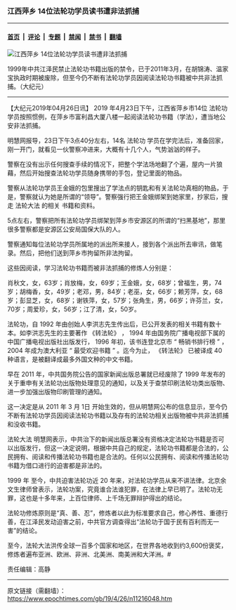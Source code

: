 ### 江西萍乡 14位法轮功学员读书遭非法抓捕

---

#### [首页](../../../..?n11216048) &nbsp;|&nbsp; [评论](../../../../../epoch-comment?n11216048) &nbsp;|&nbsp; [专题](../../../../../epoch-special?n11216048) &nbsp;|&nbsp; [禁闻](../../../../../epoch-news?n11216048) &nbsp;|&nbsp; [禁书](../../../../../books?n11216048) &nbsp;|&nbsp; [翻墙](https://github.com/gfw-breaker/nogfw/blob/master/README.md?n11216048)


<div><img alt="江西萍乡 14位法轮功学员读书遭非法抓捕" class="attachment-djy_600_400 size-djy_600_400 wp-post-image" src="https://i.epochtimes.com/assets/uploads/2019/04/a1-1@1200x1200-2-600x400.jpg"/>
<div class="caption">
 <p>
  1999年中共江泽民禁止法轮功书籍出版的禁令，已于2011年3月，在胡锦涛、温家宝执政时期被废除，但至今仍不断有法轮功学员因阅读法轮功书籍被中共非法抓捕。（大纪元）
 </p>
</div></div><hr/><div class="post_content" id="artbody" itemprop="articleBody">
 <!-- article content begin -->
 <p>
  【大纪元2019年04月26日讯】
  <span class="s2">
   2019
  </span>
  <span class="s1">
   年4月23日下午，江西省萍乡市14位
   <ok href="https://www.epochtimes.com/gb/tag/%E6%B3%95%E8%BD%AE%E5%8A%9F.html">
    法轮功
   </ok>
   学员按照惯例，在萍乡市富利昌大厦八楼一起阅读法轮功书籍（学法），遭当地公安非法抓捕。
  </span>
 </p>
 <p class="p5">
  <span class="s1">
   明慧网报导，23日下午3点40分左右，14名
   <ok href="https://www.epochtimes.com/gb/tag/%E6%B3%95%E8%BD%AE%E5%8A%9F.html">
    法轮功
   </ok>
   学员在学完法后，准备回家，刚一开门，就看见一伙警察冲进来，大概有十几个人，气势汹汹的样子。
  </span>
 </p>
 <p class="p5">
  <span class="s1">
   警察在没有出示任何搜查手续的情况下，把整个学法场地翻了个遍，屋内一片狼藉，然后开始搜查法轮功学员随身携带的手包，登记里面的物品。
  </span>
 </p>
 <p class="p5">
  <span class="s1">
   警察从法轮功学员王金娥的包里搜出了学法点的钥匙和有关法轮功真相的物品，于是，警察就认为她是所谓的“领导”。警察强行把王金娥绑架到她家里，抄家后，搜
  </span>
  <span class="s3">
   走
   <ok href="https://www.epochtimes.com/gb/tag/%E6%B3%95%E8%BD%AE%E5%A4%A7%E6%B3%95.html">
    法轮大法
   </ok>
   的相关
  </span>
  <span class="s1">
   书籍和资料。
  </span>
 </p>
 <p class="p5">
  <span class="s1">
   5点左右，警察把所有法轮功学员绑架到萍乡市安源区的所谓的“扫黑基地”，那里很多警察都是安源区公安局国保大队的人。
  </span>
 </p>
 <p class="p5">
  <span class="s1">
   警察通知每位法轮功学员所属地的派出所来接人，接到各个派出所去审讯，做笔录。然后，把他们送到萍乡市拘留所非法拘留。
  </span>
 </p>
 <p>
  这些因阅读，学习法轮功书籍而被非法抓捕的修炼人分别是：
 </p>
 <p>
  肖秋文，女，63岁；肖放梅，女，69岁；王金娥，女，68岁；曾福生，男，74岁；胡梅香，女，49岁；老邓，男，84岁；老巫，女，66岁；赖芳萍，女，68岁；彭显芝，女，68岁；谢铁萍，女，57岁；张角生，男，66岁；许芬兰，女，70岁；周爱珍，女，56岁；江了清，女，50岁。
 </p>
 <p class="p7">
  <span class="s1">
   法轮功，自
  </span>
  <span class="s4">
   1992
  </span>
  <span class="s1">
   年由创始人李洪志先生传出后，已公开发表的相关书籍有数十本。如李洪志先生的主要著作
   <ok href="https://www.epochtimes.com/gb/tag/%E3%80%8A%E8%BD%AC%E6%B3%95%E8%BD%AE%E3%80%8B.html">
    《转法轮》
   </ok>
   ，
  </span>
  <span class="s4">
   1994
  </span>
  <span class="s1">
   年由国务院广播电视部下属的中国广播电视出版社出版发行，
  </span>
  <span class="s4">
   1996
  </span>
  <span class="s1">
   年初，该书连登北京市
  </span>
  <span class="s4">
   “
  </span>
  <span class="s1">
   畅销书排行榜
  </span>
  <span class="s4">
   ”
  </span>
  <span class="s1">
   ，
  </span>
  <span class="s4">
   2004
  </span>
  <span class="s1">
   年成为澳大利亚
  </span>
  <span class="s4">
   “
  </span>
  <span class="s1">
   最受欢迎书籍
  </span>
  <span class="s4">
   ”
  </span>
  <span class="s1">
   。迄今为止，
   <ok href="https://www.epochtimes.com/gb/tag/%E3%80%8A%E8%BD%AC%E6%B3%95%E8%BD%AE%E3%80%8B.html">
    《转法轮》
   </ok>
   已被译成
  </span>
  <span class="s4">
   40
  </span>
  <span class="s1">
   种语言，是被翻译成最多外国文种的中文书籍。
  </span>
 </p>
 <p class="p7">
  <span class="s1">
   早在
  </span>
  <span class="s4">
   2011
  </span>
  <span class="s1">
   年，中共国务院公告的国家新闻出版总署就已经废除了
  </span>
  <span class="s4">
   1999
  </span>
  <span class="s1">
   年发布的关于重申有关法轮功出版物处理意见的通知，以及关于查禁印刷法轮功类出版物、进一步加强出版物印刷管理的通知。
  </span>
 </p>
 <p class="p7">
  <span class="s1">
   这一决定是从
  </span>
  <span class="s4">
   2011
  </span>
  <span class="s1">
   年
  </span>
  <span class="s4">
   3
  </span>
  <span class="s1">
   月
  </span>
  <span class="s4">
   1日
  </span>
  <span class="s1">
   开始生效的，但从明慧网公布的信息显示，至今仍不断有法轮功学员因阅读法轮功书籍以及存有的法轮功相关出版物被中共非法抓捕和没收书籍。
  </span>
 </p>
 <p class="p7">
  <span class="s1">
   <ok href="https://www.epochtimes.com/gb/tag/%E6%B3%95%E8%BD%AE%E5%A4%A7%E6%B3%95.html">
    法轮大法
   </ok>
   明慧网表示，中共治下的新闻出版总署没有资格决定法轮功书籍是否可以出版发行，但这一决定说明，根据中共自己的规定，法轮功书籍都是合法的，公民拥有、阅读和传播法轮功书籍也是合法的。任何以公民拥有、阅读和传播法轮功书籍为借口进行的迫害都是非法的。
  </span>
 </p>
 <p class="p8">
  <span class="s6">
   1999
  </span>
  <span class="s1">
   年
  </span>
  <span class="s1">
   至今，中共迫害法轮功近
  </span>
  <span class="s6">
   20
  </span>
  <span class="s1">
   年来，对法轮功学员从来不讲法律。北京余文生律师曾表示，法轮功案，究竟谁合法谁犯罪，在法律上早已明了。法轮功无罪，这也是十多年来，上百位律师、上千场无罪辩护得出的结论。
  </span>
 </p>
 <p class="p7">
  <span class="s1">
   法轮功修炼原则是“真、善、忍”，修炼者以此为标准要求自己，修心养性、重德行善，在江泽民发动迫害之前，中共官方调查得出“法轮功于国于民有百利而无一害”的结论。
  </span>
 </p>
 <p class="p7">
  <span class="s1">
   至今，法轮大法洪传全球一百多个国家和地区，在世界各地收到约3,600份褒奖，修炼者遍布亚洲、欧洲、非洲、北美洲、南美洲和大洋洲。#
  </span>
 </p>
 <p class="p7">
  责任编辑：高静
 </p>
 <!-- article content end -->
 <div id="below_article_ad">
 </div>
</div>


---

原文链接（需翻墙）：https://www.epochtimes.com/gb/19/4/26/n11216048.htm